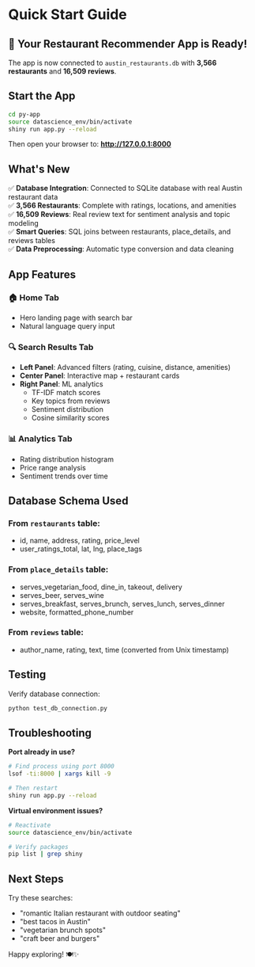 # Quick Start Guide

## 🚀 Your Restaurant Recommender App is Ready!

The app is now connected to `austin_restaurants.db` with **3,566 restaurants** and **16,509 reviews**.

## Start the App

```bash
cd py-app
source datascience_env/bin/activate
shiny run app.py --reload
```

Then open your browser to: **http://127.0.0.1:8000**

## What's New

✅ **Database Integration**: Connected to SQLite database with real Austin restaurant data  
✅ **3,566 Restaurants**: Complete with ratings, locations, and amenities  
✅ **16,509 Reviews**: Real review text for sentiment analysis and topic modeling  
✅ **Smart Queries**: SQL joins between restaurants, place_details, and reviews tables  
✅ **Data Preprocessing**: Automatic type conversion and data cleaning  

## App Features

### 🏠 Home Tab
- Hero landing page with search bar
- Natural language query input

### 🔍 Search Results Tab
- **Left Panel**: Advanced filters (rating, cuisine, distance, amenities)
- **Center Panel**: Interactive map + restaurant cards
- **Right Panel**: ML analytics
  - TF-IDF match scores
  - Key topics from reviews
  - Sentiment distribution
  - Cosine similarity scores

### 📊 Analytics Tab
- Rating distribution histogram
- Price range analysis
- Sentiment trends over time

## Database Schema Used

### From `restaurants` table:
- id, name, address, rating, price_level
- user_ratings_total, lat, lng, place_tags

### From `place_details` table:
- serves_vegetarian_food, dine_in, takeout, delivery
- serves_beer, serves_wine
- serves_breakfast, serves_brunch, serves_lunch, serves_dinner
- website, formatted_phone_number

### From `reviews` table:
- author_name, rating, text, time (converted from Unix timestamp)

## Testing

Verify database connection:
```bash
python test_db_connection.py
```

## Troubleshooting

**Port already in use?**
```bash
# Find process using port 8000
lsof -ti:8000 | xargs kill -9

# Then restart
shiny run app.py --reload
```

**Virtual environment issues?**
```bash
# Reactivate
source datascience_env/bin/activate

# Verify packages
pip list | grep shiny
```

## Next Steps

Try these searches:
- "romantic Italian restaurant with outdoor seating"
- "best tacos in Austin"
- "vegetarian brunch spots"
- "craft beer and burgers"

Happy exploring! 🍽️✨


